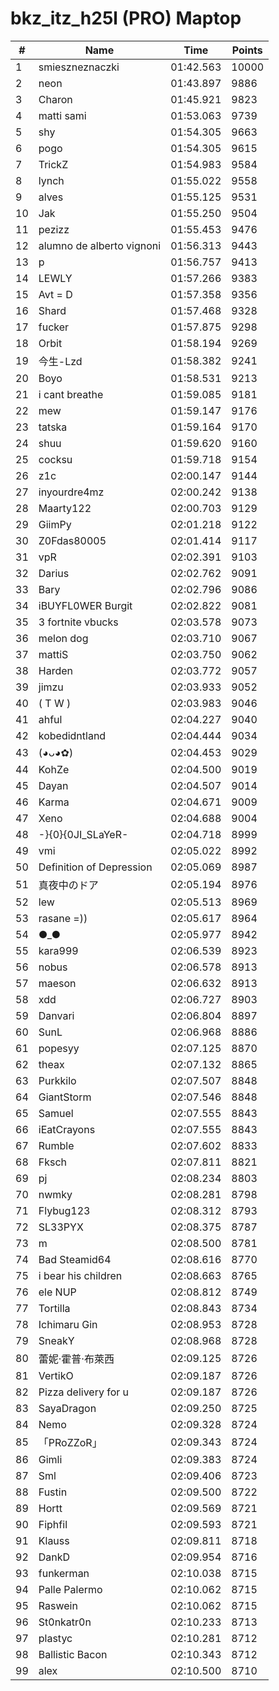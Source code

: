 # bkz_itz_h25l (PRO) Maptop

|  # | Name | Time | Points |
|-------------- | -------------- | -------------- | -------------- | 
| 1 | smieszneznaczki | 01:42.563 | 10000 | 
| 2 | neon | 01:43.897 | 9886 | 
| 3 | Charon | 01:45.921 | 9823 | 
| 4 | matti sami | 01:53.063 | 9739 | 
| 5 | shy | 01:54.305 | 9663 | 
| 6 | pogo | 01:54.305 | 9615 | 
| 7 | TrickZ | 01:54.983 | 9584 | 
| 8 | lynch | 01:55.022 | 9558 | 
| 9 | alves | 01:55.125 | 9531 | 
| 10 | Jak | 01:55.250 | 9504 | 
| 11 | pezizz | 01:55.453 | 9476 | 
| 12 | alumno de alberto vignoni | 01:56.313 | 9443 | 
| 13 | p | 01:56.757 | 9413 | 
| 14 | LEWLY | 01:57.266 | 9383 | 
| 15 | Avt = D | 01:57.358 | 9356 | 
| 16 | Shard | 01:57.468 | 9328 | 
| 17 | fucker | 01:57.875 | 9298 | 
| 18 | Orbit | 01:58.194 | 9269 | 
| 19 | 今生-Lzd | 01:58.382 | 9241 | 
| 20 | Boyo | 01:58.531 | 9213 | 
| 21 | i cant breathe | 01:59.085 | 9181 | 
| 22 | mew | 01:59.147 | 9176 | 
| 23 | tatska | 01:59.164 | 9170 | 
| 24 | shuu | 01:59.620 | 9160 | 
| 25 | cocksu | 01:59.718 | 9154 | 
| 26 | z1c | 02:00.147 | 9144 | 
| 27 | inyourdre4mz | 02:00.242 | 9138 | 
| 28 | Maarty122 | 02:00.703 | 9129 | 
| 29 | GiimPy | 02:01.218 | 9122 | 
| 30 | Z0Fdas80005 | 02:01.414 | 9117 | 
| 31 | vpR | 02:02.391 | 9103 | 
| 32 | Darius | 02:02.762 | 9091 | 
| 33 | Bary | 02:02.796 | 9086 | 
| 34 | iBUYFL0WER Burgit | 02:02.822 | 9081 | 
| 35 | 3 fortnite vbucks | 02:03.578 | 9073 | 
| 36 | melon dog | 02:03.710 | 9067 | 
| 37 | mattiS | 02:03.750 | 9062 | 
| 38 | Harden | 02:03.772 | 9057 | 
| 39 | jimzu | 02:03.933 | 9052 | 
| 40 | ( T W ) | 02:03.983 | 9046 | 
| 41 | ahful | 02:04.227 | 9040 | 
| 42 | kobedidntland | 02:04.444 | 9034 | 
| 43 | (◕ᴗ◕✿) | 02:04.453 | 9029 | 
| 44 | KohZe | 02:04.500 | 9019 | 
| 45 | Dayan | 02:04.507 | 9014 | 
| 46 | Karma | 02:04.671 | 9009 | 
| 47 | Xeno | 02:04.688 | 9004 | 
| 48 | -}{0}{0JI_SLaYeR- | 02:04.718 | 8999 | 
| 49 | vmi | 02:05.022 | 8992 | 
| 50 | Definition of Depression | 02:05.069 | 8987 | 
| 51 | 真夜中のドア | 02:05.194 | 8976 | 
| 52 | lew | 02:05.513 | 8969 | 
| 53 | rasane =)) | 02:05.617 | 8964 | 
| 54 | ●_● | 02:05.977 | 8942 | 
| 55 | kara999 | 02:06.539 | 8923 | 
| 56 | nobus | 02:06.578 | 8913 | 
| 57 | maeson | 02:06.632 | 8913 | 
| 58 | xdd | 02:06.727 | 8903 | 
| 59 | Danvari | 02:06.804 | 8897 | 
| 60 | SunL | 02:06.968 | 8886 | 
| 61 | popesyy | 02:07.125 | 8870 | 
| 62 | theax | 02:07.132 | 8865 | 
| 63 | Purkkilo | 02:07.507 | 8848 | 
| 64 | GiantStorm | 02:07.546 | 8848 | 
| 65 | Samuel | 02:07.555 | 8843 | 
| 66 | iEatCrayons | 02:07.555 | 8843 | 
| 67 | Rumble | 02:07.602 | 8833 | 
| 68 | Fksch | 02:07.811 | 8821 | 
| 69 | pj | 02:08.234 | 8803 | 
| 70 | nwmky | 02:08.281 | 8798 | 
| 71 | Flybug123 | 02:08.312 | 8793 | 
| 72 | SL33PYX | 02:08.375 | 8787 | 
| 73 | m | 02:08.500 | 8781 | 
| 74 | Bad Steamid64 | 02:08.616 | 8770 | 
| 75 | i bear his children | 02:08.663 | 8765 | 
| 76 | ele NUP | 02:08.812 | 8749 | 
| 77 | Tortilla | 02:08.843 | 8734 | 
| 78 | Ichimaru Gin | 02:08.953 | 8728 | 
| 79 | SneakY | 02:08.968 | 8728 | 
| 80 | 蕾妮·霍普·布萊西 | 02:09.125 | 8726 | 
| 81 | VertikO | 02:09.187 | 8726 | 
| 82 | Pizza delivery for u | 02:09.187 | 8726 | 
| 83 | SayaDragon | 02:09.250 | 8725 | 
| 84 | Nemo | 02:09.328 | 8724 | 
| 85 | 「PRoZZoR」 | 02:09.343 | 8724 | 
| 86 | Gimli | 02:09.383 | 8724 | 
| 87 | Sml | 02:09.406 | 8723 | 
| 88 | Fustin | 02:09.500 | 8722 | 
| 89 | Hortt | 02:09.569 | 8721 | 
| 90 | Fiphfil | 02:09.593 | 8721 | 
| 91 | Klauss | 02:09.811 | 8718 | 
| 92 | DankD | 02:09.954 | 8716 | 
| 93 | funkerman | 02:10.038 | 8715 | 
| 94 | Palle Palermo | 02:10.062 | 8715 | 
| 95 | Raswein | 02:10.062 | 8715 | 
| 96 | St0nkatr0n | 02:10.233 | 8713 | 
| 97 | plastyc | 02:10.281 | 8712 | 
| 98 | Ballistic Bacon | 02:10.343 | 8712 | 
| 99 | alex | 02:10.500 | 8710 | 

